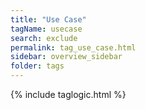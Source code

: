 ```yaml
---
title: "Use Case"
tagName: usecase
search: exclude
permalink: tag_use_case.html
sidebar: overview_sidebar
folder: tags
---
```

{% include taglogic.html %}



